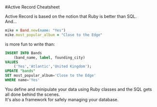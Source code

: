 #Active Record Cheatsheet

Active Record is based on the notion that Ruby is better than SQL.  
And...
``` Ruby
mike = Band.new(name: "Yes")
mike.most_popular_album = "Close to the Edge"
```
is more fun to write than:
```SQL
INSERT INTO Bands 
    (band_name, label, founding_city)
VALUES 
    ('Yes','Atlantic','United Kingdom');            
UPDATE "bands" 
SET most_popular_album='Close to the Edge'
WHERE name='Yes'
```
You define and minipulate your data using Ruby classes and the SQL gets all done behind the scenes.  
It's also a framework for safely managing your database.

